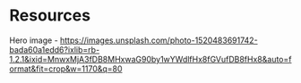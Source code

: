 # Resources

Hero image - <https://images.unsplash.com/photo-1520483691742-bada60a1edd6?ixlib=rb-1.2.1&ixid=MnwxMjA3fDB8MHxwaG90by1wYWdlfHx8fGVufDB8fHx8&auto=format&fit=crop&w=1170&q=80>
